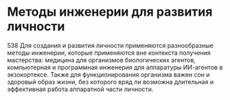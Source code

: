 # Методы инженерии для развития личности

538 Для создания и развития личности применяются разнообразные методы инженерии, которые применяются вне контекста получения мастерства: медицина для организмов биологических агентов, компьютерная и программная инженерия для аппаратуры ИИ-агентов в экзокортексе. Также для функционирования организма важен сон и здоровый образ жизни, без которого вряд ли возможна длительная и эффективная работа аппаратной части личности.
